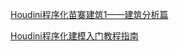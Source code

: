 
[Houdini程序化苗寨建筑1——建筑分析篇](https://zhuanlan.zhihu.com/p/118690809?)

[Houdini程序化建模入门教程指南](https://www.yuelili.com/houdini-guider/)
